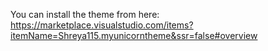 You can install the theme from here: https://marketplace.visualstudio.com/items?itemName=Shreya115.myunicorntheme&ssr=false#overview
